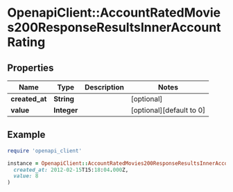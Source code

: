 # OpenapiClient::AccountRatedMovies200ResponseResultsInnerAccountRating

## Properties

| Name | Type | Description | Notes |
| ---- | ---- | ----------- | ----- |
| **created_at** | **String** |  | [optional] |
| **value** | **Integer** |  | [optional][default to 0] |

## Example

```ruby
require 'openapi_client'

instance = OpenapiClient::AccountRatedMovies200ResponseResultsInnerAccountRating.new(
  created_at: 2012-02-15T15:18:04.000Z,
  value: 8
)
```

